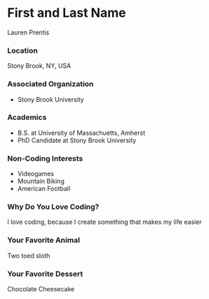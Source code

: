 # First and Last Name
Lauren Prentis

### Location
Stony Brook, NY, USA

### Associated Organization
- Stony Brook University

### Academics
- B.S. at University of Massachuetts, Amherst
- PhD Candidate at Stony Brook University

### Non-Coding Interests
- Videogames
- Mountain Biking
- American Football

### Why Do You Love Coding?
I love coding, because I create something that makes my life easier

### Your Favorite Animal
Two toed sloth

### Your Favorite Dessert
Chocolate Cheesecake
